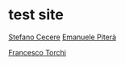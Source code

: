 # test site

[Stefano Cecere](https://stefanocecere.com)
[Emanuele Piterà](https://pite97.github.io/InnerSource-Lab/)

[Francesco Torchi](https://insomn1ac.github.io/InnerSource-Lab/)
